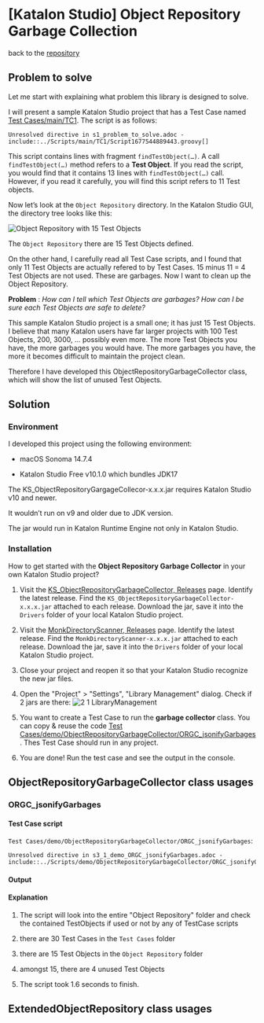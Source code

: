 # \[Katalon Studio\] Object Repository Garbage Collection

back to the [repository](https://github.com/kazurayam/KS_ObjectRepositoryGarbageCollector)

## Problem to solve

Let me start with explaining what problem this library is designed to solve.

I will present a sample Katalon Studio project that has a Test Case named [Test Cases/main/TC1](https://github.com/kazurayam/ObjectRepositoryGarbageCollection/blob/develop/Scripts/main/TC1/Script1677544889443.groovy). The script is as follows:

    Unresolved directive in s1_problem_to_solve.adoc - include::../Scripts/main/TC1/Script1677544889443.groovy[]

This script contains lines with fragment `findTestObject(…​)`. A call `findTestObject(…​)` method refers to a **Test Object**. If you read the script, you would find that it contains 13 lines with `findTestObject(…​)` call. However, if you read it carefully, you will find this script refers to 11 Test objects.

Now let’s look at the `Object Repository` directory. In the Katalon Studio GUI, the directory tree looks like this:

![Object Repository with 15 Test Objects](https://kazurayam.github.io/KS_ObjectRepositoryGarbageCollector/images/1_1_ObjectRepositoryContains15TestObjects.png)

The `Object Repository` there are 15 Test Objects defined.

On the other hand, I carefully read all Test Case scripts, and I found that only 11 Test Objects are actually refered to by Test Cases. 15 minus 11 = 4 Test Objects are not used. These are garbages. Now I want to clean up the Object Repository.

**Problem** : *How can I tell which Test Objects are garbages? How can I be sure each Test Objects are safe to delete?*

This sample Katalon Studio project is a small one; it has just 15 Test Objects. I believe that many Katalon users have far larger projects with 100 Test Objects, 200, 3000, …​ possibly even more. The more Test Objects you have, the more garbages you would have. The more garbages you have, the more it becomes difficult to maintain the project clean.

Therefore I have developed this ObjectRepositoryGarbageCollector class, which will show the list of unused Test Objects.

## Solution

### Environment

I developed this project using the following environment:

-   macOS Sonoma 14.7.4

-   Katalon Studio Free v10.1.0 which bundles JDK17

The KS\_ObjectRepositoryGargageCollecor-x.x.x.jar requires Katalon Studio v10 and newer.

It wouldn’t run on v9 and older due to JDK version.

The jar would run in Katalon Runtime Engine not only in Katalon Studio.

### Installation

How to get started with the **Object Repository Garbage Collector** in your own Katalon Studio project?

1.  Visit the [KS\_ObjectRepositoryGarbageCollector, Releases](https://github.com/kazurayam/KS_ObjectRepositoryGarbageCollector/releases) page. Identify the latest release. Find the `KS_ObjectRepositoryGarbageCollector-x.x.x.jar` attached to each release. Download the jar, save it into the `Drivers` folder of your local Katalon Studio project.

2.  Visit the [MonkDirectoryScanner, Releases](https://github.com/kazurayam/MonkDirectoryScanner/releases) page. Identify the latest release. Find the `MonkDirectoryScanner-x.x.x.jar` attached to each release. Download the jar, save it into the `Drivers` folder of your local Katalon Studio project.

3.  Close your project and reopen it so that your Katalon Studio recognize the new jar files.

4.  Open the "Project" &gt; "Settings", "Library Management" dialog. Check if 2 jars are there: ![2 1 LibraryManagement](https://kazurayam.github.io/KS_ObjectRepositoryGarbageCollector/images/2_1_LibraryManagement.png)

5.  You want to create a Test Case to run the **garbage collector** class. You can copy & reuse the code [Test Cases/demo/ObjectRepositoryGarbageCollector/ORGC\_jsonifyGarbages](https://github.com/kazurayam/KS_ObjectRepositoryGarbageCollector/blob/develop/Scripts/demo/ObjectRepositoryGarbageCollector/ORGC_jsonifyGarbages/Script1743835392014.groovy). Thes Test Case should run in any project.

6.  You are done! Run the test case and see the output in the console.

## ObjectRepositoryGarbageCollector class usages

### ORGC\_jsonifyGarbages

#### Test Case script

`Test Cases/demo/ObjectRepositoryGarbageCollector/ORGC_jsonifyGarbages`:

    Unresolved directive in s3_1_demo_ORGC_jsonifyGarbages.adoc - include::../Scripts/demo/ObjectRepositoryGarbageCollector/ORGC_jsonifyGarbages/Script1743835392014.groovy[]

#### Output

#### Explanation

1.  The script will look into the entire "Object Repository" folder and check the contained TestObjects if used or not by any of TestCase scripts

2.  there are 30 Test Cases in the `Test Cases` folder

3.  there are 15 Test Objects in the `Object Repository` folder

4.  amongst 15, there are 4 unused Test Objects

5.  The script took 1.6 seconds to finish.

## ExtendedObjectRepository class usages
